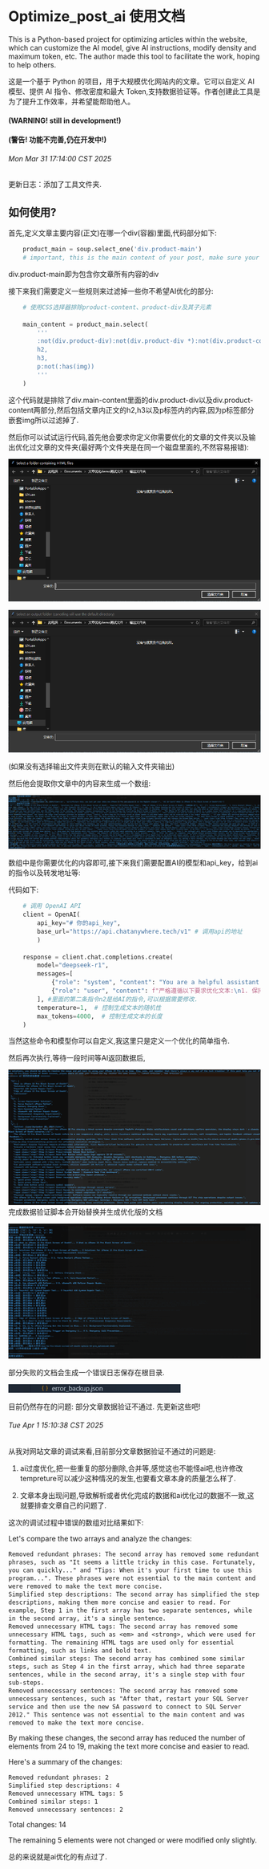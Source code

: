 # Optimize_post_ai 使用文档

This is a Python-based project for optimizing articles within the website, which can customize the AI model, give AI instructions, modify density and maximum token, etc. The author made this tool to facilitate the work, hoping to help others.

这是一个基于 Python 的项目，用于大规模优化网站内的文章。它可以自定义 AI 模型、提供 AI 指令、修改密度和最大 Token,支持数据验证等。作者创建此工具是为了提升工作效率，并希望能帮助他人。

#### (**WARNING!** still in development!)

#### (**警告!** 功能不完善,仍在开发中!)

###### Mon Mar 31 17:14:00 CST 2025

更新日志：添加了工具文件夹.

## 如何使用?

首先,定义文章主要内容(正文)在哪一个div(容器)里面,代码部分如下:

```python
    product_main = soup.select_one('div.product-main') 
    # important, this is the main content of your post, make sure your main content inside this div
```

div.product-main即为包含你文章所有内容的div

接下来我们需要定义一些规则来过滤掉一些你不希望AI优化的部分:

```python
    # 使用CSS选择器排除product-content、product-div及其子元素

    main_content = product_main.select(
        '''
        :not(div.product-div):not(div.product-div *):not(div.product-content):not(div.product-content *),
        h2,
        h3,
        p:not(:has(img))
        '''
    )
```

这个代码就是排除了div.main-content里面的div.product-div以及div.product-content两部分,然后包括文章内正文的h2,h3以及p标签内的内容,因为p标签部分嵌套img所以过滤掉了.

然后你可以试试运行代码,首先他会要求你定义你需要优化的文章的文件夹以及输出优化过文章的文件夹(最好两个文件夹是在同一个磁盘里面的,不然容易报错):

![1743413486467](image/README/1743413486467.png)

![1743413509482](image/README/1743413509482.png)

(如果没有选择输出文件夹则在默认的输入文件夹输出)

然后他会提取你文章中的内容来生成一个数组:

![1743413736861](image/README/1743413736861.png)

数组中是你需要优化的内容即可,接下来我们需要配置AI的模型和api_key，给到ai的指令以及转发地址等:

代码如下:

```python
    # 调用 OpenAI API
    client = OpenAI(
        api_key="# 你的api_key", 
        base_url="https://api.chatanywhere.tech/v1" # 调用api的地址
        )
  
    response = client.chat.completions.create(
        model="deepseek-r1",
        messages=[
            {"role": "system", "content": "You are a helpful assistant that optimizes text."},
            {"role": "user", "content": f"严格遵循以下要求优化文本:\n1. 保持原始h2/h3/p标签的数量和顺序,不要随意的合并标签,只是对标签内容进行优化\n2. Role: SEO Optimization Specialist | Language: English | Expertise: SEO strategies & best practices | Skills: Technical SEO (audit, schema, sitemaps, speed), Content Optimization (keywords, on-page, quality, internal linking) | Rules: Ethical SEO, transparency, continuous learning, user experience focus | Workflows: Audit, keyword research, content optimization, performance monitoring | Goal: Improve website visibility & organic traffic.\n3. 返回JSON格式: {{'h2': [...], 'h3': [...], 'p': [...]}}\n4. 不要添加任何解释性文字\n5. 确保每个数组元素数量与原始数据完全一致\n\n原始内容结构统计:\n{original_counts}\n\n待优化内容:\n{cleaned_text}"}
        ], #里面的第二条指令n2是给AI的指令,可以根据需要修改.
        temperature=1,  # 控制生成文本的随机性
        max_tokens=4000,  # 控制生成文本的长度
    )
```

当然这些命令和模型你可以自定义,我这里只是定义一个优化的简单指令.

然后再次执行,等待一段时间等AI返回数据后,

![1743468034242](image/README/1743468034242.png)完成数据验证脚本会开始替换并生成优化版的文档

![1743468066770](image/README/1743468066770.png)

部分失败的文档会生成一个错误日志保存在根目录.

![1743414440098](image/README/1743414440098.png)

目前仍然存在的问题: 部分文章数据验证不通过. 先更新这些吧!

###### Tue Apr 1 15:10:38 CST 2025

从我对网站文章的调试来看,目前部分文章数据验证不通过的问题是:

1. ai过度优化,把一些重复的部分删除,合并等,感觉这也不能怪ai吧,也许修改tempreture可以减少这种情况的发生,也要看文章本身的质量怎么样了.

2. 文章本身出现问题,导致解析或者优化完成的数据和ai优化过的数据不一致,这就要排查文章自己的问题了.

这次的调试过程中错误的数组对比结果如下:

Let's compare the two arrays and analyze the changes:

    Removed redundant phrases: The second array has removed some redundant phrases, such as "It seems a little tricky in this case. Fortunately, you can quickly..." and "Tips: When it's your first time to use this program...". These phrases were not essential to the main content and were removed to make the text more concise.
    Simplified step descriptions: The second array has simplified the step descriptions, making them more concise and easier to read. For example, Step 1 in the first array has two separate sentences, while in the second array, it's a single sentence.
    Removed unnecessary HTML tags: The second array has removed some unnecessary HTML tags, such as <em> and <strong>, which were used for formatting. The remaining HTML tags are used only for essential formatting, such as links and bold text.
    Combined similar steps: The second array has combined some similar steps, such as Step 4 in the first array, which had three separate sentences, while in the second array, it's a single step with four sub-steps.
    Removed unnecessary sentences: The second array has removed some unnecessary sentences, such as "After that, restart your SQL Server service and then use the new SA password to connect to SQL Server 2012." This sentence was not essential to the main content and was removed to make the text more concise.

By making these changes, the second array has reduced the number of elements from 24 to 19, making the text more concise and easier to read.

Here's a summary of the changes:

    Removed redundant phrases: 2
    Simplified step descriptions: 4
    Removed unnecessary HTML tags: 5
    Combined similar steps: 1
    Removed unnecessary sentences: 2

Total changes: 14

The remaining 5 elements were not changed or were modified only slightly.

总的来说就是ai优化的有点过了.
